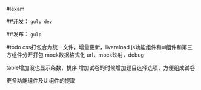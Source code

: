 #lexam

##开发：
`gulp dev`

##发布：
`gulp`

#todo
css打包合为统一文件，增量更新，livereload
js功能组件和ui组件和第三方组件分开打包
mock数据格式化
url，mock映射，debug


table增加没也显示条数，排序
增加试卷的时候增加题目选择选项，方便组成试卷

更多功能组件及UI组件的提取